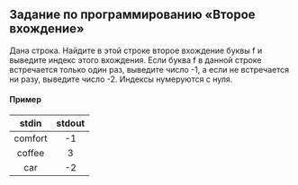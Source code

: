 ## Задание по программированию «Второе вхождение»

Дана строка. Найдите в этой строке второе вхождение буквы f и выведите индекс этого вхождения. Если буква f в данной строке встречается только один раз, выведите число -1, а если не встречается ни разу, выведите число -2. Индексы нумеруются с нуля.

#### Пример

| stdin | stdout |
|:------:|:-----------:|
|comfort| -1
| coffee | 3
|car | -2